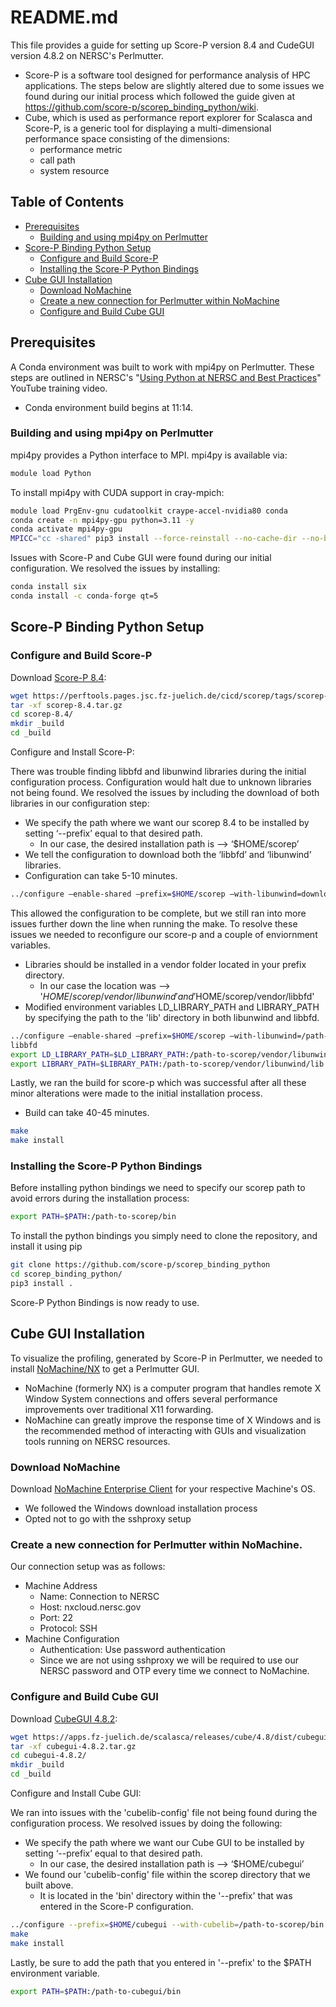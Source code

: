 # README.md

This file provides a guide for setting up Score-P version 8.4 and CudeGUI version 4.8.2 on NERSC's Perlmutter. 
- Score-P is a software tool designed for performance analysis of HPC applications. The steps below are slightly altered due to some issues we found during our initial process which followed the guide given at https://github.com/score-p/scorep_binding_python/wiki.
- Cube, which is used as performance report explorer for Scalasca and Score-P, is a generic tool for displaying a multi-dimensional performance space consisting of the dimensions:
  - performance metric
  - call path
  - system resource

## Table of Contents

- [Prerequisites](#prerequisites)
  - [Building and using mpi4py on Perlmutter](#building-and-using-mpi4py-on-perlmutter)
- [Score-P Binding Python Setup](#score-p-binding-python-setup)
  - [Configure and Build Score-P](#configure-and-build-score-p)
  - [Installing the Score-P Python Bindings](#installing-the-score-p-python-bindings)
- [Cube GUI Installation](#cube-gui-installation)
  - [Download NoMachine](#download-nomachine)
  - [Create a new connection for Perlmutter within NoMachine](#create-a-new-connection-for-perlmutter-within-nomachine)
  - [Configure and Build Cube GUI](#configure-and-build-cube-gui)

## Prerequisites

A Conda environment was built to work with mpi4py on Perlmutter. These steps are outlined in NERSC's "[Using Python at NERSC and Best Practices](https://www.youtube.com/watch?v=rPlHLUnGVtA&t=637s)" YouTube training video.
- Conda environment build begins at 11:14.

### Building and using mpi4py on Perlmutter

mpi4py provides a Python interface to MPI. mpi4py is available via:

```bash
module load Python
```
To install mpi4py with CUDA support in cray-mpich:

```bash
module load PrgEnv-gnu cudatoolkit craype-accel-nvidia80 conda
conda create -n mpi4py-gpu python=3.11 -y
conda activate mpi4py-gpu
MPICC="cc -shared" pip3 install --force-reinstall --no-cache-dir --no-binary=mpi4py mpi4py
```

Issues with Score-P and Cube GUI were found during our initial configuration. We resolved the issues by installing:

```bash
conda install six
conda install -c conda-forge qt=5
```

## Score-P Binding Python Setup
### Configure and Build Score-P

Download [Score-P 8.4](https://www.vi-hps.org/projects/score-p):

```bash
wget https://perftools.pages.jsc.fz-juelich.de/cicd/scorep/tags/scorep-8.4/scorep-8.4.tar.gz
tar -xf scorep-8.4.tar.gz
cd scorep-8.4/
mkdir _build
cd _build
```

Configure and Install Score-P:

There was trouble finding libbfd and libunwind libraries during the initial configuration process. Configuration would halt due to unknown libraries not being found. We resolved the issues by including the download of both libraries in our configuration step:
- We specify the path where we want our scorep 8.4 to be installed by setting ‘--prefix’ equal to that desired path.
  - In our case, the desired installation path is --> ‘$HOME/scorep’
- We tell the configuration to download both the ‘libbfd’ and ‘libunwind’ libraries.
- Configuration can take 5-10 minutes.

```bash
../configure –enable-shared –prefix=$HOME/scorep –with-libunwind=download –with-libbfd=download
```

This allowed the configuration to be complete, but we still ran into more issues further down the line when running the make. To resolve these issues we needed to reconfigure our score-p and a couple of enviornment variables.
- Libraries should be installed in a vendor folder located in your prefix directory.
  - In our case the location was --> '$HOME/scorep/vendor/libunwind' and '$HOME/scorep/vendor/libbfd'
- Modified environment variables LD_LIBRARY_PATH and LIBRARY_PATH by specifying the path to the 'lib' directory in both libunwind and libbfd.

```bash
../configure –enable-shared –prefix=$HOME/scorep –with-libunwind=/path-to-scorep/vendor/libunwind –with-libbfd=/path-to-scorep/vendor/libbfd
libbfd
export LD_LIBRARY_PATH=$LD_LIBRARY_PATH:/path-to-scorep/vendor/libunwind/lib:/path-to-scorep/vendor/libbfd/lib
export LIBRARY_PATH=$LIBRARY_PATH:/path-to-scorep/vendor/libunwind/lib:/path-to-scorep/vendor/libbfd/lib
```

Lastly, we ran the build for score-p which was successful after all these minor alterations were made to the initial installation process.
- Build can take 40-45 minutes.

```bash
make 
make install
```

### Installing the Score-P Python Bindings

Before installing python bindings we need to specify our scorep path to avoid errors during the installation process:

```bash
export PATH=$PATH:/path-to-scorep/bin
```

To install the python bindings you simply need to clone the repository, and install it using pip

```bash
git clone https://github.com/score-p/scorep_binding_python
cd scorep_binding_python/
pip3 install .
```

Score-P Python Bindings is now ready to use.

## Cube GUI Installation
To visualize the profiling, generated by Score-P in Perlmutter, we needed to install [NoMachine/NX](https://docs.nersc.gov/connect/nx/) to get a Perlmutter GUI.
- NoMachine (formerly NX) is a computer program that handles remote X Window System connections and offers several performance improvements over traditional X11 forwarding.
- NoMachine can greatly improve the response time of X Windows and is the recommended method of interacting with GUIs and visualization tools running on NERSC resources.

### Download NoMachine
Download [NoMachine Enterprise Client](https://downloads.nomachine.com/download-enterprise/#NoMachine-Enterprise-Client) for your respective Machine's OS.
- We followed the Windows download installation process
- Opted not to go with the sshproxy setup

### Create a new connection for Perlmutter within NoMachine. 
Our connection setup was as follows:
- Machine Address
  - Name: Connection to NERSC
  - Host: nxcloud.nersc.gov
  - Port: 22
  - Protocol: SSH
- Machine Configuration
  - Authentication: Use password authentication
  - Since we are not using sshproxy we will be required to use our NERSC password and OTP every time we connect to NoMachine.

### Configure and Build Cube GUI 

Download [CubeGUI 4.8.2](https://www.scalasca.org/software/cube-4.x/download.html):

```bash
wget https://apps.fz-juelich.de/scalasca/releases/cube/4.8/dist/cubegui-4.8.2.tar.gz
tar -xf cubegui-4.8.2.tar.gz
cd cubegui-4.8.2/
mkdir _build
cd _build
```

Configure and Install Cube GUI:

We ran into issues with the 'cubelib-config' file not being found during the configuration process. We resolved issues by doing the following:
- We specify the path where we want our Cube GUI to be installed by setting ‘--prefix’ equal to that desired path.
  - In our case, the desired installation path is --> ‘$HOME/cubegui’
- We found our 'cubelib-config' file within the scorep directory that we built above.
  - It is located in the 'bin' directory within the '--prefix' that was entered in the Score-P configuration.

```bash
../configure --prefix=$HOME/cubegui --with-cubelib=/path-to-scorep/bin
make 
make install
```

Lastly, be sure to add the path that you entered in '--prefix' to the $PATH environment variable.

```bash
export PATH=$PATH:/path-to-cubegui/bin
```

